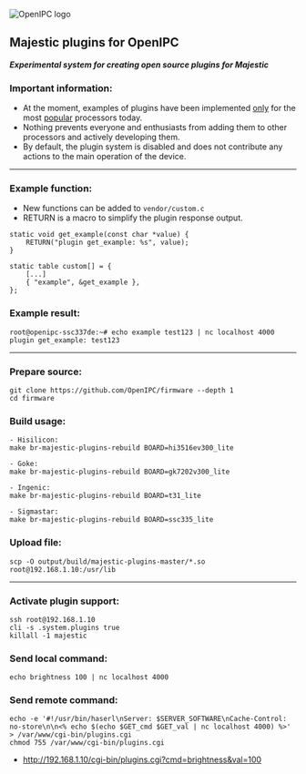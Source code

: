 ![OpenIPC logo][logo]

## Majestic plugins for OpenIPC
**_Experimental system for creating open source plugins for Majestic_**

### Important information:
- At the moment, examples of plugins have been implemented [only][only] for the most [popular][popular] processors today.
- Nothing prevents everyone and enthusiasts from adding them to other processors and actively developing them.
- By default, the plugin system is disabled and does not contribute any actions to the main operation of the device.

---

### Example function:
- New functions can be added to `vendor/custom.c`
- RETURN is a macro to simplify the plugin response output.
```
static void get_example(const char *value) {
	RETURN("plugin get_example: %s", value);
}

static table custom[] = {
	[...]
	{ "example", &get_example },
};
```

### Example result:

```
root@openipc-ssc337de:~# echo example test123 | nc localhost 4000
plugin get_example: test123
```

---

### Prepare source:
```
git clone https://github.com/OpenIPC/firmware --depth 1
cd firmware
```

### Build usage:
```
- Hisilicon:
make br-majestic-plugins-rebuild BOARD=hi3516ev300_lite

- Goke:
make br-majestic-plugins-rebuild BOARD=gk7202v300_lite

- Ingenic:
make br-majestic-plugins-rebuild BOARD=t31_lite

- Sigmastar:
make br-majestic-plugins-rebuild BOARD=ssc335_lite
```

### Upload file:
```
scp -O output/build/majestic-plugins-master/*.so root@192.168.1.10:/usr/lib
```

---

### Activate plugin support:
```
ssh root@192.168.1.10
cli -s .system.plugins true
killall -1 majestic
```

### Send local command:
```
echo brightness 100 | nc localhost 4000
```

### Send remote command:
```
echo -e '#!/usr/bin/haserl\nServer: $SERVER_SOFTWARE\nCache-Control: no-store\n\n<% echo $(echo $GET_cmd $GET_val | nc localhost 4000) %>' > /var/www/cgi-bin/plugins.cgi 
chmod 755 /var/www/cgi-bin/plugins.cgi
```
- http://192.168.1.10/cgi-bin/plugins.cgi?cmd=brightness&val=100

[logo]: https://openipc.org/assets/openipc-logo-black.svg
[only]: https://github.com/OpenIPC/firmware/blob/1a39728b88f2359a75069082caf7f62367f96f6a/general/package/majestic/majestic.mk#L15
[popular]: https://openipc.org/supported-hardware/featured
